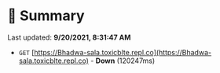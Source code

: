 # 📖 Summary
Last updated: **9/20/2021, 8:31:47 AM**

- `GET` [https://Bhadwa-sala.toxicblte.repl.co](https://Bhadwa-sala.toxicblte.repl.co) - **Down** (120247ms)
